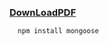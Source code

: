  
 ### [DownLoadPDF](https://drive.google.com/drive/folders/17CvaT7cSJAb2Ito3omS0VLUMBDqIPZZC?usp=sharing)


```shell
  npm install mongoose
```